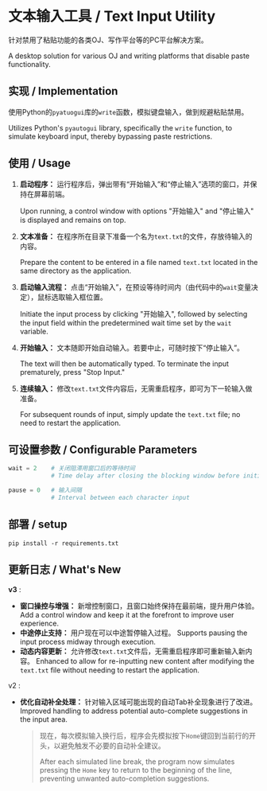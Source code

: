 # 文本输入工具 / Text Input Utility

针对禁用了粘贴功能的各类OJ、写作平台等的PC平台解决方案。

A desktop solution for various OJ and writing platforms that disable paste functionality.

## 实现 / Implementation

使用Python的`pyatuogui`库的`write`函数，模拟键盘输入，做到规避粘贴禁用。

Utilizes Python's `pyautogui` library, specifically the `write` function, to simulate keyboard input, thereby bypassing paste restrictions.

## 使用 / Usage

1. **启动程序：** 运行程序后，弹出带有“开始输入”和“停止输入”选项的窗口，并保持在屏幕前端。

   Upon running, a control window with options "开始输入" and "停止输入" is displayed and remains on top.

2. **文本准备：** 在程序所在目录下准备一个名为`text.txt`的文件，存放待输入的内容。

   Prepare the content to be entered in a file named `text.txt` located in the same directory as the application.

3. **启动输入流程：** 点击“开始输入”，在预设等待时间内（由代码中的`wait`变量决定），鼠标选取输入框位置。

   Initiate the input process by clicking "开始输入", followed by  selecting the input field within the predetermined wait time set by the `wait` variable.

4. **开始输入：** 文本随即开始自动输入。若要中止，可随时按下“停止输入”。

   The text will then be automatically typed. To terminate the input prematurely, press "Stop Input."

5. **连续输入：** 修改`text.txt`文件内容后，无需重启程序，即可为下一轮输入做准备。

   For subsequent rounds of input, simply update the `text.txt` file; no need to restart the application.

## 可设置参数 / Configurable Parameters

```python
wait = 2	# 关闭阻滞用窗口后的等待时间
			# Time delay after closing the blocking window before initiating input

pause = 0	# 输入间隔
			# Interval between each character input
```

## 部署 / setup

```shell
pip install -r requirements.txt
```

## 更新日志 / What's New

**v3** :

* **窗口操控与增强：** 新增控制窗口，且窗口始终保持在最前端，提升用户体验。Add a control window and keep it at the forefront to improve user experience.
* **中途停止支持：** 用户现在可以中途暂停输入过程。 Supports pausing the input process midway through execution.
* **动态内容更新：**  允许修改`text.txt`文件后，无需重启程序即可重新输入新内容。 Enhanced to allow for re-inputting new content after modifying the `text.txt` file without needing to restart the application.

v2 :

* **优化自动补全处理：** 针对输入区域可能出现的自动Tab补全现象进行了改进。 Improved handling to address potential auto-complete suggestions in the input area.

  > 现在，每次模拟输入换行后，程序会先模拟按下`Home`键回到当前行的开头，以避免触发不必要的自动补全建议。
  >
  > After each simulated line break, the program now simulates pressing the `Home` key to return to the beginning of the line, preventing unwanted auto-completion suggestions.
